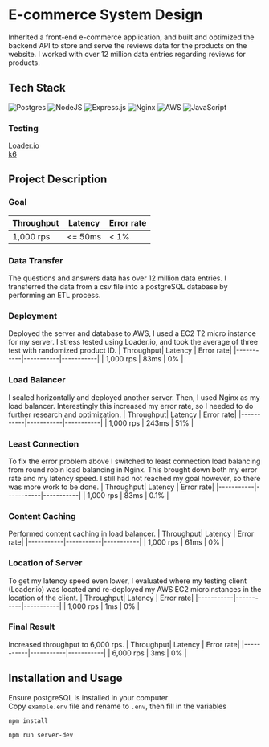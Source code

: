 # E-commerce System Design
Inherited a front-end e-commerce application, and built and optimized the backend API to store and serve the reviews data for the products on the website. I worked with over 12 million data entries regarding reviews for products.
## Tech Stack
![Postgres](https://img.shields.io/badge/postgres-%23316192.svg?style=for-the-badge&logo=postgresql&logoColor=white) ![NodeJS](https://img.shields.io/badge/node.js-6DA55F?style=for-the-badge&logo=node.js&logoColor=white) ![Express.js](https://img.shields.io/badge/express.js-%23404d59.svg?style=for-the-badge&logo=express&logoColor=%2361DAFB) ![Nginx](https://img.shields.io/badge/nginx-%23009639.svg?style=for-the-badge&logo=nginx&logoColor=white) ![AWS](https://img.shields.io/badge/AWS-%23FF9900.svg?style=for-the-badge&logo=amazon-aws&logoColor=white) ![JavaScript](https://img.shields.io/badge/javascript-%23323330.svg?style=for-the-badge&logo=javascript&logoColor=%23F7DF1E)
### Testing
[Loader.io](https://loader.io/)
</br>
[k6](https://k6.io/docs/)

## Project Description
### Goal
| Throughput|  Latency  | Error rate|
|-----------|-----------|-----------|
| 1,000 rps |  <= 50ms  |   < 1%    |

### Data Transfer
The questions and answers data has over 12 million data entries. I transferred the data from a csv file into a postgreSQL database by performing an ETL process.

### Deployment
Deployed the server and database to AWS, I used a EC2 T2 micro instance for my server. I stress tested using Loader.io, and took the average of three test with randomized product ID.
| Throughput|  Latency  | Error rate|
|-----------|-----------|-----------|
| 1,000 rps |  83ms     |    0%     |

### Load Balancer
I scaled horizontally and deployed another server. Then, I used Nginx as my load balancer. Interestingly this increased my error rate, so I needed to do further research and optimization.
| Throughput|  Latency  | Error rate|
|-----------|-----------|-----------|
| 1,000 rps |   243ms   |     51%   |

### Least Connection
To fix the error problem above I switched to least connection load balancing from round robin load balancing in Nginx. This brought down both my error rate and my latency speed. I still had not reached my goal however, so there was more work to be done.
| Throughput|  Latency  | Error rate|
|-----------|-----------|-----------|
| 1,000 rps |    83ms    |     0.1% |

### Content Caching
Performed content caching in load balancer.
| Throughput|  Latency  | Error rate|
|-----------|-----------|-----------|
| 1,000 rps |   61ms    |   0%      |

### Location of Server
To get my latency speed even lower, I evaluated where my testing client (Loader.io) was located and re-deployed my AWS EC2 microinstances in the location of the client.
| Throughput|  Latency  | Error rate|
|-----------|-----------|-----------|
| 1,000 rps |   1ms    |   0%      |

### Final Result
Increased throughput to 6,000 rps.
| Throughput|  Latency  | Error rate|
|-----------|-----------|-----------|
| 6,000 rps |    3ms    |     0%    |

## Installation and Usage
Ensure postgreSQL is installed in your computer
</br>
Copy `example.env` file and rename to `.env`, then fill in the variables
```
npm install
```
```
npm run server-dev
```
